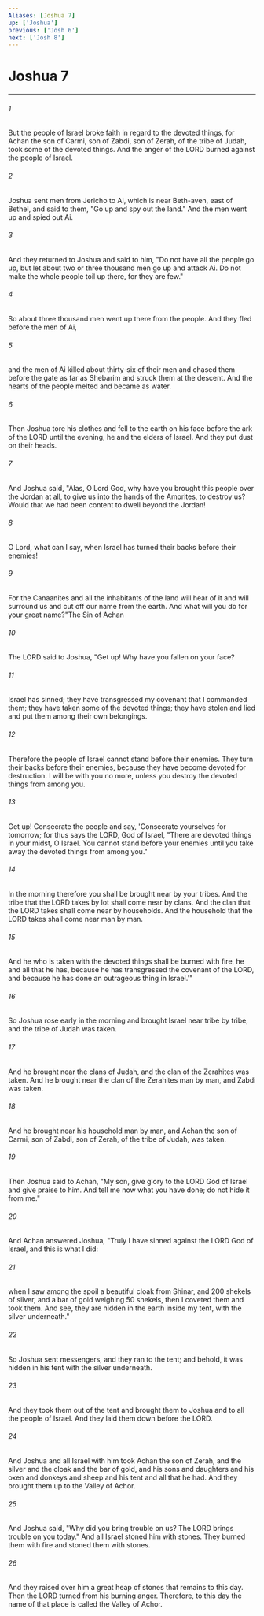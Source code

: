 ```yaml
---
Aliases: [Joshua 7]
up: ['Joshua']
previous: ['Josh 6']
next: ['Josh 8']
---
```

# Joshua 7
***



###### 1 
But the people of Israel broke faith in regard to the devoted things, for Achan the son of Carmi, son of Zabdi, son of Zerah, of the tribe of Judah, took some of the devoted things. And the anger of the LORD burned against the people of Israel. 

###### 2 
Joshua sent men from Jericho to Ai, which is near Beth-aven, east of Bethel, and said to them, "Go up and spy out the land." And the men went up and spied out Ai. 

###### 3 
And they returned to Joshua and said to him, "Do not have all the people go up, but let about two or three thousand men go up and attack Ai. Do not make the whole people toil up there, for they are few." 

###### 4 
So about three thousand men went up there from the people. And they fled before the men of Ai, 

###### 5 
and the men of Ai killed about thirty-six of their men and chased them before the gate as far as Shebarim and struck them at the descent. And the hearts of the people melted and became as water. 

###### 6 
Then Joshua tore his clothes and fell to the earth on his face before the ark of the LORD until the evening, he and the elders of Israel. And they put dust on their heads. 

###### 7 
And Joshua said, "Alas, O Lord God, why have you brought this people over the Jordan at all, to give us into the hands of the Amorites, to destroy us? Would that we had been content to dwell beyond the Jordan! 

###### 8 
O Lord, what can I say, when Israel has turned their backs before their enemies! 

###### 9 
For the Canaanites and all the inhabitants of the land will hear of it and will surround us and cut off our name from the earth. And what will you do for your great name?"The Sin of Achan 

###### 10 
The LORD said to Joshua, "Get up! Why have you fallen on your face? 

###### 11 
Israel has sinned; they have transgressed my covenant that I commanded them; they have taken some of the devoted things; they have stolen and lied and put them among their own belongings. 

###### 12 
Therefore the people of Israel cannot stand before their enemies. They turn their backs before their enemies, because they have become devoted for destruction. I will be with you no more, unless you destroy the devoted things from among you. 

###### 13 
Get up! Consecrate the people and say, 'Consecrate yourselves for tomorrow; for thus says the LORD, God of Israel, "There are devoted things in your midst, O Israel. You cannot stand before your enemies until you take away the devoted things from among you." 

###### 14 
In the morning therefore you shall be brought near by your tribes. And the tribe that the LORD takes by lot shall come near by clans. And the clan that the LORD takes shall come near by households. And the household that the LORD takes shall come near man by man. 

###### 15 
And he who is taken with the devoted things shall be burned with fire, he and all that he has, because he has transgressed the covenant of the LORD, and because he has done an outrageous thing in Israel.'" 

###### 16 
So Joshua rose early in the morning and brought Israel near tribe by tribe, and the tribe of Judah was taken. 

###### 17 
And he brought near the clans of Judah, and the clan of the Zerahites was taken. And he brought near the clan of the Zerahites man by man, and Zabdi was taken. 

###### 18 
And he brought near his household man by man, and Achan the son of Carmi, son of Zabdi, son of Zerah, of the tribe of Judah, was taken. 

###### 19 
Then Joshua said to Achan, "My son, give glory to the LORD God of Israel and give praise to him. And tell me now what you have done; do not hide it from me." 

###### 20 
And Achan answered Joshua, "Truly I have sinned against the LORD God of Israel, and this is what I did: 

###### 21 
when I saw among the spoil a beautiful cloak from Shinar, and 200 shekels of silver, and a bar of gold weighing 50 shekels, then I coveted them and took them. And see, they are hidden in the earth inside my tent, with the silver underneath." 

###### 22 
So Joshua sent messengers, and they ran to the tent; and behold, it was hidden in his tent with the silver underneath. 

###### 23 
And they took them out of the tent and brought them to Joshua and to all the people of Israel. And they laid them down before the LORD. 

###### 24 
And Joshua and all Israel with him took Achan the son of Zerah, and the silver and the cloak and the bar of gold, and his sons and daughters and his oxen and donkeys and sheep and his tent and all that he had. And they brought them up to the Valley of Achor. 

###### 25 
And Joshua said, "Why did you bring trouble on us? The LORD brings trouble on you today." And all Israel stoned him with stones. They burned them with fire and stoned them with stones. 

###### 26 
And they raised over him a great heap of stones that remains to this day. Then the LORD turned from his burning anger. Therefore, to this day the name of that place is called the Valley of Achor.
